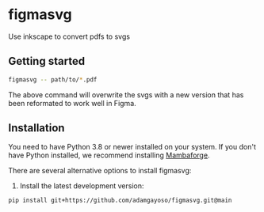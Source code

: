 # figmasvg

Use inkscape to convert pdfs to svgs

## Getting started

```bash
figmasvg -- path/to/*.pdf
```

The above command will overwrite the svgs with a new version that has been reformated to work well in Figma.

## Installation

You need to have Python 3.8 or newer installed on your system. If you don't have
Python installed, we recommend installing [Mambaforge](https://github.com/conda-forge/miniforge#mambaforge).

There are several alternative options to install figmasvg:

<!--
1) Install the latest release of `figmasvg` from `PyPI <https://pypi.org/project/figmasvg/>`_:

```bash
pip install figmasvg
```
-->

1. Install the latest development version:

```bash
pip install git+https://github.com/adamgayoso/figmasvg.git@main
```
